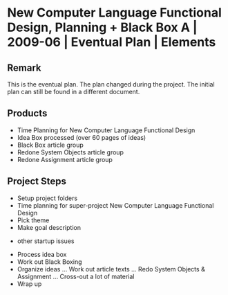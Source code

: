 ﻿New Computer Language Functional Design, Planning + Black Box A | 2009-06 | Eventual Plan | Elements
====================================================================================================


Remark
-------

This is the eventual plan. The plan changed during the project. The initial plan can still be found in a different document.


Products
--------

- Time Planning for New Computer Language Functional Design
- Idea Box processed (over 60 pages of ideas)
- Black Box article group
- Redone System Objects article group
- Redone Assignment article group


Project Steps
-------------

- Setup project folders
- Time planning for super-project New Computer Language Functional Design
- Pick theme
- Make goal description
+ other startup issues
- Process idea box
- Work out Black Boxing
- Organize ideas
… Work out article texts
… Redo System Objects & Assignment
… Cross-out a lot of material
- Wrap up
